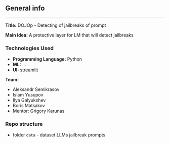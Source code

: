 ## General info
****
**Title:** DOJOp - Detecting of jailbreaks of prompt

**Main idea:** A protective layer for LM that will detect jailbreaks

### Technologies Used
- **Programming Language:** Python
- **ML:** ...
- **UI:** [streamlit](https://streamlit.io) 

**Team:**
- Aleksandr Semikrasov
- Islam Yusupov
- Ilya Galyukshev
- Boris Matsakov
- Mentor: Grigory Karunas

### Repo structure

* folder `data` - dataset LLMs jailbreak prompts